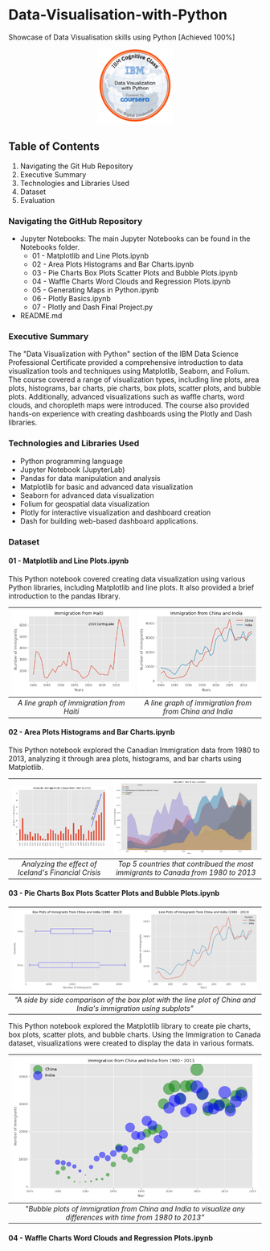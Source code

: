 # Data-Visualisation-with-Python

Showcase of Data Visualisation skills using Python [Achieved 100%]

<p align="center">
  <img width="150" height="150" src="https://github.com/Amertastic/Data-Visualization-with-Python/blob/main/Images/Data_Visual_w_Python.png">
</p>

## Table of Contents

1) Navigating the Git Hub Repository
2) Executive Summary
3) Technologies and Libraries Used
4) Dataset
5) Evaluation

### Navigating the GitHub Repository

- Jupyter Notebooks: The main Jupyter Notebooks can be found in the Notebooks folder.
  - 01 - Matplotlib and Line Plots.ipynb
  - 02 - Area Plots Histograms and Bar Charts.ipynb
  - 03 - Pie Charts Box Plots Scatter Plots and Bubble Plots.ipynb
  - 04 - Waffle Charts Word Clouds and Regression Plots.ipynb
  - 05 - Generating Maps in Python.ipynb
  - 06 - Plotly Basics.ipynb
  - 07 - Plotly and Dash Final Project.py
- README.md

### Executive Summary
The "Data Visualization with Python" section of the IBM Data Science Professional Certificate provided a comprehensive introduction to data visualization tools and techniques using Matplotlib, Seaborn, and Folium. The course covered a range of visualization types, including line plots, area plots, histograms, bar charts, pie charts, box plots, scatter plots, and bubble plots. Additionally, advanced visualizations such as waffle charts, word clouds, and choropleth maps were introduced. The course also provided hands-on experience with creating dashboards using the Plotly and Dash libraries.


### Technologies and Libraries Used

 - Python programming language
 - Jupyter Notebook (JupyterLab)
 - Pandas for data manipulation and analysis
 - Matplotlib for basic and advanced data visualization
 - Seaborn for advanced data visualization
 - Folium for geospatial data visualization
 - Plotly for interactive visualization and dashboard creation
 - Dash for building web-based dashboard applications.

### Dataset

#### 01 - Matplotlib and Line Plots.ipynb

This Python notebook covered creating data visualization using various Python libraries, including Matplotlib and line plots. It also provided a brief introduction to the pandas library.

|<img src="https://github.com/Amertastic/Data-Visualization-with-Python/blob/main/Images/Vis01-Immigration%20from%20Haiti.png" width="100%" height="100%">|<img src="https://github.com/Amertastic/Data-Visualization-with-Python/blob/main/Images/Vis02-Immigration%20from%20China%20and%20India.png" width="100%" height="100%"> | 
|:--:|:--:| 
| *A line graph of immigration from Haiti* | *A line graph of immigration from from China and India* |

#### 02 - Area Plots Histograms and Bar Charts.ipynb

This Python notebook explored the Canadian Immigration data from 1980 to 2013, analyzing it through area plots, histograms, and bar charts using Matplotlib.

|<img src="https://github.com/Amertastic/Data-Visualization-with-Python/blob/main/Images/Vis03-Icelandic%20Immigrants%20to%20Canada.png" width="100%" height="100%">|<img src="https://github.com/Amertastic/Data-Visualization-with-Python/blob/main/Images/Vis04-Immigration%20Trend%20of%20Top%205%20Countries.png" width="100%" height="100%"> | 
|:--:|:--:| 
| *Analyzing the effect of Iceland's Financial Crisis* | *Top 5 countries that contribued the most immigrants to Canada from 1980 to 2013* |

#### 03 - Pie Charts Box Plots Scatter Plots and Bubble Plots.ipynb

|<img src="https://github.com/Amertastic/Data-Visualization-with-Python/blob/main/Images/Vis05-Immigrants%20from%20China%20and%20India.png" width="100%" height="100%">| 
|:--:| 
| *"A side by side comparison of the box plot with the line plot of China and India's immigration using subplots"* |

This Python notebook explored the Matplotlib library to create pie charts, box plots, scatter plots, and bubble charts. Using the Immigration to Canada dataset, visualizations were created to display the data in various formats.

|<img src="https://github.com/Amertastic/Data-Visualization-with-Python/blob/main/Images/Vis06-Immigrants%20from%20China%20and%20India.png" width="100%" height="100%">| 
|:--:| 
| *"Bubble plots of immigration from China and India to visualize any differences with time from 1980 to 2013"* |

#### 04 - Waffle Charts Word Clouds and Regression Plots.ipynb


